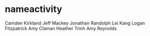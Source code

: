 # nameactivity
Camden Kirkland
Jeff Mackey
Jonathan Randolph
Lei Kang
Logan Fitzpatrick
Amy Claman
Heather Trinh
Amy Reynolds
